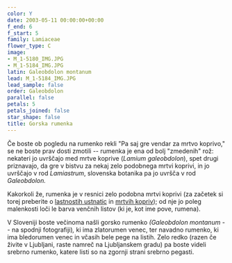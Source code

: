```yaml
---
color: Y
date: 2003-05-11 00:00:00+00:00
f_end: 6
f_start: 5
family: Lamiaceae
flower_type: C
image:
- M_1-5180_IMG.JPG
- M_1-5184_IMG.JPG
latin: Galeobdolon montanum
lead: M_1-5184_IMG.JPG
lead_sample: false
order: Galeobdolon
parallel: false
petals: 5
petals_joined: false
star_shape: false
title: Gorska rumenka
---
```

Če boste ob pogledu na rumenko rekli \"Pa saj gre vendar za mrtvo koprivo,\" se ne boste prav dosti zmotili -- rumenka je ena od bolj \"zmedenih\" rož: nekateri jo uvrščajo med mrtve koprive (*Lamium galeobdolon*), spet drugi priznavajo, da gre v bistvu za nekaj zelo podobnega mrtvi koprivi, in jo uvrščajo v rod *Lamiastrum*, slovenska botanika pa jo uvršča v rod *Galeobdolon.*

Kakorkoli že, rumenka je v resnici zelo podobna mrtvi koprivi (za začetek si torej preberite o [lastnostih ustnatic](../family/lamiaceae/) in [mrtvih kopriv](../genus/lamium/)); od nje jo poleg malenkosti loči le barva venčnih listov (ki je, kot ime pove, rumena).

V Sloveniji boste večinoma našli gorsko rumenko *(Galeobdolon montanum* -- na spodnji fotografiji)*,* ki ima zlatorumen venec, ter navadno rumenko, ki ima bledorumen venec in včasih bele pege na listih. Zelo redko (razen če živite v Ljubljani, raste namreč na Ljubljanskem gradu) pa boste videli srebrno rumenko, katere listi so na zgornji strani srebrno pegasti.
